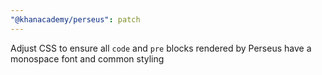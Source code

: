 ```yaml
---
"@khanacademy/perseus": patch
---
```


Adjust CSS to ensure all `code` and `pre` blocks rendered by Perseus have a monospace font and common styling
